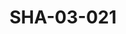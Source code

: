 ---
pid: SHA-03-021
title: SHA-03-021
language: en
original_label: 
rights: Sharhabil Ahmed
location_of_original: Sharhabil Ahmed
photographer_or_studio: 
scanned_from: photograph 14.8 by 21.6
_date: '2004'
location: Egypt, Cairo
description: Advertisement for Sharhabil Ahmed concert
additional_notes: 
permission_display: 'yes'
on_server: 'no'
on_website: 'no'
permalink: /photopages/en/SHA-03-021.html
layout: photo-page
---